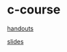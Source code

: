 # c-course

[handouts](https://scotchka.github.io/c-course)

[slides](https://scotchka.github.io/c-course/revealjs)
